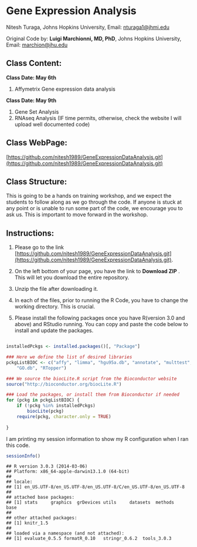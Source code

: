 Gene Expression Analysis
========================================================

Nitesh Turaga, Johns Hopkins University, Email: nturaga1@jhmi.edu


Original Code by: **Luigi Marchionni, MD, PhD**, Johns Hopkins University, Email: marchion@jhu.edu



Class Content:
-------------------



**Class Date:  May 6th**

1. Affymetrix Gene expression data analysis

**Class Date: May 9th**

1. Gene Set Analysis
2. RNAseq Analysis (IF time permits, otherwise, check the website I will upload well documented code)



Class WebPage:
-------------

[https://github.com/nitesh1989/GeneExpressionDataAnalysis.git](https://github.com/nitesh1989/GeneExpressionDataAnalysis.git)


Class Structure:
----------------

This is going to be a hands on training workshop, and we expect the students to follow along as we go through the code.
If anyone is stuck at any point or is unable to run some part of the code, we encourage you to ask us. This is important
to move forward in the workshop.


Instructions:
-------------

1. Please go to the link [https://github.com/nitesh1989/GeneExpressionDataAnalysis.git](https://github.com/nitesh1989/GeneExpressionDataAnalysis.git).

2. On the left bottom of your page, you have the link to **Download ZIP** . This will let you download the entire repository.

3. Unzip the file after downloading it. 

4. In each of the files, prior to running the R Code, you have to change the working directory. This is crucial.

5. Please install the following packages once you have R(version 3.0 and above) and RStudio running. You can copy and paste the code below to install and update the packages.


```r

installedPckgs <- installed.packages()[, "Package"]

### Here we define the list of desired libraries
pckgListBIOC <- c("affy", "limma", "hgu95a.db", "annotate", "multtest", "KEGG.db", 
    "GO.db", "RTopper")

### We source the biocLite.R script from the Bioconductor website
source("http://bioconductor.org/biocLite.R")

### Load the packages, or install them from Bioconductor if needed
for (pckg in pckgListBIOC) {
    if (!pckg %in% installedPckgs) 
        biocLite(pckg)
    require(pckg, character.only = TRUE)
    
}

```


I am printing my session information to show my R configuration when I ran this code.


```r
sessionInfo()
```

```
## R version 3.0.3 (2014-03-06)
## Platform: x86_64-apple-darwin13.1.0 (64-bit)
## 
## locale:
## [1] en_US.UTF-8/en_US.UTF-8/en_US.UTF-8/C/en_US.UTF-8/en_US.UTF-8
## 
## attached base packages:
## [1] stats     graphics  grDevices utils     datasets  methods   base     
## 
## other attached packages:
## [1] knitr_1.5
## 
## loaded via a namespace (and not attached):
## [1] evaluate_0.5.5 formatR_0.10   stringr_0.6.2  tools_3.0.3
```



